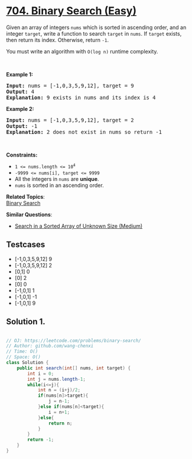 # [704. Binary Search (Easy)](https://leetcode.com/problems/binary-search/)

<p>Given an array of integers <code>nums</code> which is sorted in ascending order, and an integer <code>target</code>, write a function to search <code>target</code> in <code>nums</code>. If <code>target</code> exists, then return its index. Otherwise, return <code>-1</code>.</p>

<p>You must&nbsp;write an algorithm with&nbsp;<code>O(log n)</code>&nbsp;runtime complexity.</p>

<p>&nbsp;</p>
<p><strong>Example 1:</strong></p>

<pre><strong>Input:</strong> nums = [-1,0,3,5,9,12], target = 9
<strong>Output:</strong> 4
<strong>Explanation:</strong> 9 exists in nums and its index is 4
</pre>

<p><strong>Example 2:</strong></p>

<pre><strong>Input:</strong> nums = [-1,0,3,5,9,12], target = 2
<strong>Output:</strong> -1
<strong>Explanation:</strong> 2 does not exist in nums so return -1
</pre>

<p>&nbsp;</p>
<p><strong>Constraints:</strong></p>

<ul>
	<li><code>1 &lt;= nums.length &lt;= 10<sup>4</sup></code></li>
	<li><code>-9999 &lt;= nums[i], target &lt;= 9999</code></li>
	<li>All the integers in <code>nums</code> are <strong>unique</strong>.</li>
	<li><code>nums</code> is sorted in an ascending order.</li>
</ul>


**Related Topics**:  
[Binary Search](https://leetcode.com/tag/binary-search/)

**Similar Questions**:
* [Search in a Sorted Array of Unknown Size (Medium)](https://leetcode.com/problems/search-in-a-sorted-array-of-unknown-size/)

## Testcases
* [-1,0,3,5,9,12]
9
* [-1,0,3,5,9,12]
2
* [0,1]
0
* [0]
2
* [0]
0
* [-1,0,1]
1
* [-1,0,1]
-1
* [-1,0,1]
9

## Solution 1.

```JAVA

// OJ: https://leetcode.com/problems/binary-search/
// Author: github.com/wang-chenxi
// Time: O()
// Space: O()
class Solution {
    public int search(int[] nums, int target) {
        int i = 0;
        int j = nums.length-1;
        while(i<=j){
            int n = (i+j)/2;
            if(nums[n]>target){
                j = n-1;
            }else if(nums[n]<target){
                i = n+1;
            }else{
                return n;
            }
        }
        return -1;
    }
}

```
